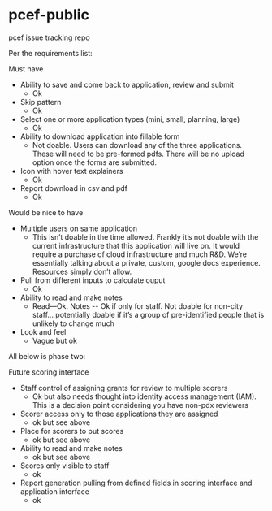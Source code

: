 # pcef-public
pcef issue tracking repo

Per the requirements list:

Must have

*	Ability to save and come back to application, review and submit
    * Ok
*	Skip pattern
    * Ok
*	Select one or more application types (mini, small, planning, large)
    * Ok
*	Ability to download application into fillable form 
    * Not doable. Users can download any of the three applications. These will need to be pre-formed pdfs. There will be no upload option once the forms are submitted.
*	Icon with hover text explainers
    * Ok
*	Report download in csv and pdf 
    * Ok

Would be nice to have

*	Multiple users on same application
    * This isn’t doable in the time allowed. Frankly it’s not doable with the current infrastructure that this application will live on. It would require a purchase of cloud infrastructure and much R&D. We’re essentially talking about a private, custom, google docs experience. Resources simply don’t allow.
*	Pull from different inputs to calculate ouput
    * Ok
*	Ability to read and make notes 
    * Read—Ok. Notes --  Ok if only for staff. Not doable for non-city staff… potentially doable if it’s a group of pre-identified people that is unlikely to change much
*	Look and feel 
    * Vague but ok

All below is phase two:

Future scoring interface
*	Staff control of assigning grants for review to multiple scorers
    * Ok but also needs thought into identity access management (IAM). This is a decision point considering you have non-pdx reviewers
*	Scorer access only to those applications they are assigned 
    * ok but see above
*	Place for scorers to put scores
    * ok but see above
*	Ability to read and make notes 
    * ok but see above
*	Scores only visible to staff 
    * ok
*	Report generation pulling from defined fields in scoring interface and application interface
    * ok
